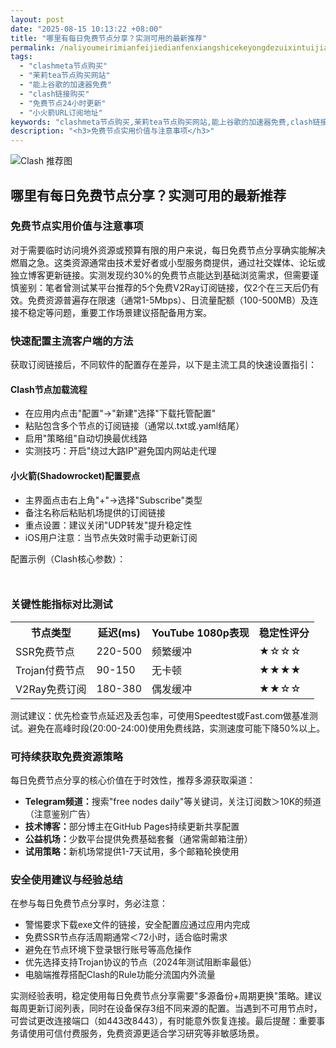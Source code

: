 ```yaml
---
layout: post
date: "2025-08-15 10:13:22 +08:00"
title: "哪里有每日免费节点分享？实测可用的最新推荐"
permalink: /naliyoumeirimianfeijiedianfenxiangshicekeyongdezuixintuijian/
tags:
  - "clashmeta节点购买"
  - "茉莉tea节点购买网站"
  - "能上谷歌的加速器免费"
  - "clash链接购买"
  - "免费节点24小时更新"
  - "小火箭URL订阅地址"
keywords: "clashmeta节点购买,茉莉tea节点购买网站,能上谷歌的加速器免费,clash链接购买,免费节点24小时更新,小火箭URL订阅地址"
description: "<h3>免费节点实用价值与注意事项</h3>"
---
```


![Clash 推荐图](https://clashjd.github.io/assets/img/节点订阅地址.png)

## 哪里有每日免费节点分享？实测可用的最新推荐

<h3>免费节点实用价值与注意事项</h3>
<p>对于需要临时访问境外资源或预算有限的用户来说，每日免费节点分享确实能解决燃眉之急。这类资源通常由技术爱好者或小型服务商提供，通过社交媒体、论坛或独立博客更新链接。实测发现约30%的免费节点能达到基础浏览需求，但需要谨慎鉴别：笔者曾测试某平台推荐的5个免费V2Ray订阅链接，仅2个在三天后仍有效。免费资源普遍存在限速（通常1-5Mbps）、日流量配额（100-500MB）及连接不稳定等问题，重要工作场景建议搭配备用方案。</p>
<h3>快速配置主流客户端的方法</h3>
<p>获取订阅链接后，不同软件的配置存在差异，以下是主流工具的快速设置指引：</p>
<h4>Clash节点加载流程</h4>
<ul>
<li>在应用内点击"配置"→"新建"选择"下载托管配置"</li>
<li>粘贴包含多个节点的订阅链接（通常以.txt或.yaml结尾）</li>
<li>启用"策略组"自动切换最优线路</li>
<li>实测技巧：开启"绕过大路IP"避免国内网站走代理</li>
</ul>
<h4>小火箭(Shadowrocket)配置要点</h4>
<ul>
<li>主界面点击右上角"+"→选择"Subscribe"类型</li>
<li>备注名称后粘贴机场提供的订阅链接</li>
<li>重点设置：建议关闭"UDP转发"提升稳定性</li>
<li>iOS用户注意：当节点失效时需手动更新订阅</li>
</ul>
<p>配置示例（Clash核心参数）：</p>
<pre><code>
</code></pre>
<h3>关键性能指标对比测试</h3>
<table>
<tr>
<th>节点类型</th>
<th>延迟(ms)</th>
<th>YouTube 1080p表现</th>
<th>稳定性评分</th>
</tr>
<tr>
<td>SSR免费节点</td>
<td>220-500</td>
<td>频繁缓冲</td>
<td>★☆☆☆</td>
</tr>
<tr>
<td>Trojan付费节点</td>
<td>90-150</td>
<td>无卡顿</td>
<td>★★★★</td>
</tr>
<tr>
<td>V2Ray免费订阅</td>
<td>180-380</td>
<td>偶发缓冲</td>
<td>★★☆☆</td>
</tr>
</table>
<p>测试建议：优先检查节点延迟及丢包率，可使用Speedtest或Fast.com做基准测试。避免在高峰时段(20:00-24:00)使用免费线路，实测速度可能下降50%以上。</p>
<h3>可持续获取免费资源策略</h3>
<p>每日免费节点分享的核心价值在于时效性，推荐多源获取渠道：</p>
<ul>
<li><strong>Telegram频道：</strong>搜索"free nodes daily"等关键词，关注订阅数＞10K的频道（注意鉴别广告）</li>
<li><strong>技术博客：</strong>部分博主在GitHub Pages持续更新共享配置</li>
<li><strong>公益机场：</strong>少数平台提供免费基础套餐（通常需邮箱注册）</li>
<li><strong>试用策略：</strong>新机场常提供1-7天试用，多个邮箱轮换使用</li>
</ul>
<h3>安全使用建议与经验总结</h3>
<p>在参与每日免费节点分享时，务必注意：</p>
<ul>
<li>警惕要求下载exe文件的链接，安全配置应通过应用内完成</li>
<li>免费SSR节点存活周期通常＜72小时，适合临时需求</li>
<li>避免在节点环境下登录银行账号等高危操作</li>
<li>优先选择支持Trojan协议的节点（2024年测试阻断率最低）</li>
<li>电脑端推荐搭配Clash的Rule功能分流国内外流量</li>
</ul>
<p>实测经验表明，稳定使用每日免费节点分享需要"多源备份+周期更换"策略。建议每周更新订阅列表，同时在设备保存3组不同来源的配置。当遇到不可用节点时，可尝试更改连接端口（如443改8443），有时能意外恢复连接。最后提醒：重要事务请使用可信付费服务，免费资源更适合学习研究等非敏感场景。</p>